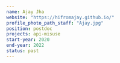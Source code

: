 ```yaml
---
name: Ajay Jha
website: "https://hifromajay.github.io/"
profile_photo_path_staff: "Ajay.jpg"
position: postdoc
projects: api-misuse
start-year: 2020
end-year: 2022
status: past
---
```

